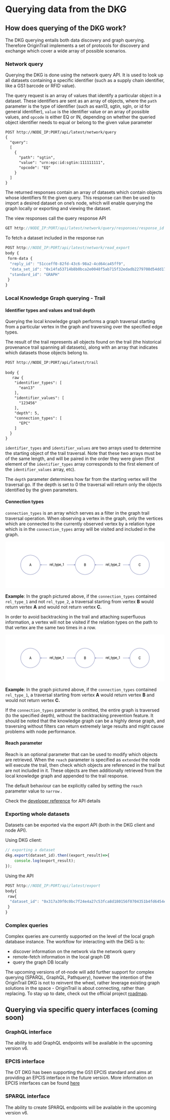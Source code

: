 # Querying data from the DKG

## How does querying of the DKG work?

The DKG querying entails both data discovery and graph querying. Therefore OriginTrail implements a set of protocols for discovery and exchange which cover a wide array of possible scenarios. 

### Network query

Querying the DKG is done using the network query API. It is used to look up all datasets containing a specific identifier \(such as a supply chain identifier, like a GS1 barcode or RFID value\).

The query request is an array of values that identify a particular object in a dataset. These identifiers are sent as an array of objects, where the `path` parameter is the type of identifier \(such as ean13, sgtin, sgln, or id for general identifier\), `value` is the identifier value or an array of possible values, and `opcode` is either EQ or IN, depending on whether the queried object identifier needs to equal or belong to the given value parameter

```text
POST http://NODE_IP:PORT/api/latest/network/query
{
  "query":
  [
    {
      "path": "sgtin",
      "value": "urn:epc:id:sgtin:111111111",
      "opcode": "EQ"
    }
  ]
}
```

The returned responses contain an array of datasets which contain objects whose identifiers fit the given query. This response can then be used to import a desired dataset on one’s node, which will enable querying the graph locally or exporting and viewing the dataset.

The view responses call the query response API

```javascript
GET http://NODE_IP:PORT/api/latest/network/query/responses/response_id
```

To fetch a dataset included in the response run

```javascript
POST http://NODE_IP:PORT/api/latest/network/read_export
body {
 form-data {
  "reply_id": "51cceff0-82fd-43c6-98a2-4cd64ca45ff9",
  "data_set_id": "0x14fa53714b8b0bca2e0048f5ab715f32edadb2279708d54dd176f5a21820b668",
  "standard_id": "GRAPH"
 }
}
```



### Local Knowledge Graph querying - Trail

#### Identifier types and values and trail depth

Querying the local knowledge graph performs a graph traversal starting from a particular vertex in the graph and traversing over the specified edge types.

The result of the trail represents all objects found on the trail \(the historical provenance trail spanning all datasets\), along with an array that indicates which datasets those objects belong to.

```text
POST http://NODE_IP:PORT/api/latest/trail

body {
   raw {
    "identifier_types": [
      "ean13"
    ],
    "identifier_values": [
      "123456"
    ],
    "depth": 5,
    "connection_types": [
      "EPC"
    ]
  }
}
```

`identifier_types` and `identifier_values` are two arrays used to determine the starting object of the trail traversal. Note that these two arrays must be of the same length, and will be paired in the order they were given \(first element of the `identifier_types` array corresponds to the first element of the `identifier_values` array, etc\).

The `depth` parameter determines how far from the starting vertex will the traversal go. If the depth is set to 0 the traversal will return only the objects identified by the given parameters.

#### Connection types

`connection_types` is an array which serves as a filter in the graph trail traversal operation. When observing a vertex in the graph, only the vertices which are connected to the currently observed vertex by a relation type which is in the `connection_types` array will be visited and included in the graph.

![../\_images/connection-example1.png](../.gitbook/assets/5.jpg)

**Example**: In the graph pictured above, if the `connection_types` contained `rel_type_1` and not `rel_type_2`, a traversal starting from vertex **B** would return vertex **A** and would not return vertex **C.**

In order to avoid backtracking in the trail and attaching superfluous information, a vertex will not be visited if the relation types on the path to that vertex are the same two times in a row.

![../\_images/connection-example2.png](../.gitbook/assets/6.jpg)

**Example**: In the graph pictured above, if the `connection_types` contained `rel_type_1`, a traversal starting from vertex **A** would return vertex **B** and would not return vertex **C.**

If the `connection_types` parameter is omitted, the entire graph is traversed \(to the specified depth\), without the backtracking prevention feature. It should be noted that the knowledge graph can be a highly dense graph, and traversing without filters can return extremely large results and might cause problems with node performance.

#### Reach parameter

Reach is an optional parameter that can be used to modify which objects are retrieved. When the `reach` parameter is specified as `extended` the node will execute the trail, then check which objects are referenced in the trail but are not included in it. These objects are then additionally retrieved from the local knowledge graph and appended to the trail response.

The default behaviour can be explicitly called by setting the `reach` parameter value to `narrow` .

Check the [developer reference](references.md) for API details

#### 

### Exporting whole datasets

Datasets can be exported via the export API \(both in the DKG client and node API\).

Using DKG client:

```javascript
// exporting a dataset
dkg.export(dataset_id).then((export_result)=>{
    console.log(export_result);
});
```

Using the API

```javascript
POST http://NODE_IP:PORT/api/latest/export
body{
 raw{
  "dataset_id": "0x317a39f0c0bc7f24e4a27c53fca8d180156f0704351b4fd6454e981e1eb1b0a5",
 }
}
```

### Complex queries

Complex queries are currently supported on the level of the local graph database instance. The workflow for interacting with the DKG is to:

* discover information on the network via the network query
* remote-fetch information in the local graph DB
* query the graph DB locally

The upcoming versions of ot-node will add further support for complex querying \(SPARQL, GraphQL, Pathquery\), however the intention of the OriginTrail DKG is not to reinvent the wheel, rather leverage existing graph solutions in the space - OriginTrail is about connecting, rather than replacing. To stay up to date, check out the official project [roadmap](https://origintrail.io/roadmap).



## Querying via specific query interfaces \(coming soon\)

### **GraphQL interface**

The ability to add GraphQL endpoints will be available in the upcoming version v6.

### **EPCIS interface**

The OT DKG has been supporting the GS1 EPCIS standard and aims at providing an EPCIS interface in the future version. More information on EPCIS interfaces can be found [here](https://www.gs1.org/sites/default/files/docs/epc/EPCIS-Standard-1.2-r-2016-09-29.pdf)

### **SPARQL interface**

The ability to create SPARQL endpoints will be available in the upcoming version v6.

